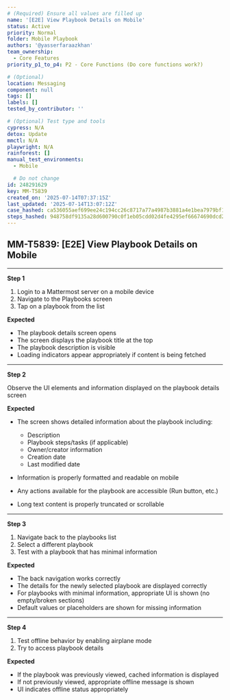 ```yaml
---
# (Required) Ensure all values are filled up
name: '[E2E] View Playbook Details on Mobile'
status: Active
priority: Normal
folder: Mobile Playbook
authors: '@yasserfaraazkhan'
team_ownership:
  - Core Features
priority_p1_to_p4: P2 - Core Functions (Do core functions work?)

# (Optional)
location: Messaging
component: null
tags: []
labels: []
tested_by_contributor: ''

# (Optional) Test type and tools
cypress: N/A
detox: Update
mmctl: N/A
playwright: N/A
rainforest: []
manual_test_environments:
  - Mobile

  # Do not change
id: 248291629
key: MM-T5839
created_on: '2025-07-14T07:37:15Z'
last_updated: '2025-07-14T13:07:12Z'
case_hashed: ca536055aef699ee24c194cc26c8717a77a4987b3881a4e1bea7979bf1d0f773bcc197103da182d37f907691cf6a21da
steps_hashed: 948758df9135a28d600790c0f1eb05cdd02d4fe4295ef66674690dcd2249f3184e0fe513a76635c51fecfbfe11b01d27
---
```


<!-- (Auto-generated) Based on frontmatter's "key" and "name" -->

## MM-T5839: [E2E] View Playbook Details on Mobile

---

**Step 1**

1. Login to a Mattermost server on a mobile device
2. Navigate to the Playbooks screen
3. Tap on a playbook from the list

**Expected**

- The playbook details screen opens
- The screen displays the playbook title at the top
- The playbook description is visible
- Loading indicators appear appropriately if content is being fetched

---

**Step 2**

Observe the UI elements and information displayed on the playbook details screen

**Expected**

- The screen shows detailed information about the playbook including:

  - Description
  - Playbook steps/tasks (if applicable)
  - Owner/creator information
  - Creation date
  - Last modified date

- Information is properly formatted and readable on mobile

- Any actions available for the playbook are accessible (Run button, etc.)

- Long text content is properly truncated or scrollable

---

**Step 3**

1. Navigate back to the playbooks list
2. Select a different playbook
3. Test with a playbook that has minimal information

**Expected**

- The back navigation works correctly
- The details for the newly selected playbook are displayed correctly
- For playbooks with minimal information, appropriate UI is shown (no empty/broken sections)
- Default values or placeholders are shown for missing information

---

**Step 4**

1. Test offline behavior by enabling airplane mode
2. Try to access playbook details

**Expected**

- If the playbook was previously viewed, cached information is displayed
- If not previously viewed, appropriate offline message is shown
- UI indicates offline status appropriately
